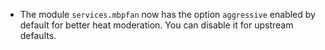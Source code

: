 - The module `services.mbpfan` now has the option `aggressive` enabled by default for better heat moderation. You can disable it for upstream defaults.
